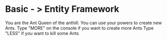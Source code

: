 # Basic - > Entity Framework
You are the Ant Queen of the anthill. You can use your powers to create new Ants. Type "MORE" on the console if you want to create more Ants Type "LESS" if you want to kill some Ants
